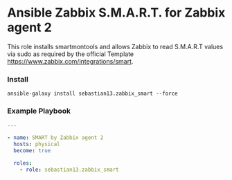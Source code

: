 # Ansible Zabbix S.M.A.R.T. for Zabbix agent 2

This role installs smartmontools and allows Zabbix to read S.M.A.R.T values via sudo as required by the official Template https://www.zabbix.com/integrations/smart.

### Install

```shell
ansible-galaxy install sebastian13.zabbix_smart --force 
```

### Example Playbook

```yaml
---

- name: SMART by Zabbix agent 2
  hosts: physical
  become: true

  roles:
    - role: sebastian13.zabbix_smart
```
